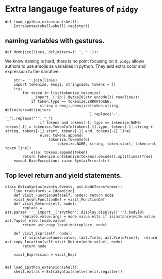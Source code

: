 # Extra langauge features of `pidgy`

    def load_ipython_extension(shell):
        ExtraSyntax(shell=shell).register()

<!--

    import IPython, typing as τ, mistune as markdown, IPython, importnb as _import_, textwrap, ast, doctest, typing, re
    import dataclasses, ast, pidgy
    with pidgy.pidgyLoader(lazy=True):
        try: from . import events
        except: import events

-->

## naming variables with gestures.

    def demojize(lines, delimiters=('_', '_')):

We know naming is hard, there is no point focusing on it. `pidgy` allows authors
to use emojis as variables in python. They add extra color and expression to the narrative.

        str = ''.join(lines)
        import tokenize, emoji, stringcase; tokens = []
        try:
            for token in list(tokenize.tokenize(
                __import__('io').BytesIO(str.encode()).readline)):
                if token.type == tokenize.ERRORTOKEN:
                    string = emoji.demojize(token.string, delimiters=delimiters
                                           ).replace('-', '_').replace("’", "_")
                    if tokens and tokens[-1].type == tokenize.NAME: tokens[-1] = tokenize.TokenInfo(tokens[-1].type, tokens[-1].string + string, tokens[-1].start, tokens[-1].end, tokens[-1].line)
                    else: tokens.append(
                        tokenize.TokenInfo(
                            tokenize.NAME, string, token.start, token.end, token.line))
                else: tokens.append(token)
            return tokenize.untokenize(tokens).decode().splitlines(True)
        except BaseException: raise SyntaxError(str)

## Top level return and yield statements.

    class ExtraSyntax(events.Events, ast.NodeTransformer):
        line_transforms = [demojize]
        def visit_FunctionDef(self, node): return node
        visit_AsyncFunctionDef = visit_FunctionDef
        def visit_Return(self, node):
            replace = ast.parse('''__import__('IPython').display.display()''').body[0]
            replace.value.args = node.value.elts if isinstance(node.value, ast.Tuple) else [node.value]
            return ast.copy_location(replace, node)

        def visit_Expr(self, node):
            if isinstance(node.value, (ast.Yield, ast.YieldFrom)):  return ast.copy_location(self.visit_Return(node.value), node)
            return node

        visit_Expression = visit_Expr


    def load_ipython_extension(shell):
        shell.extras = ExtraSyntax(shell=shell).register()

<!--

    def unload_ipython_extension(shell):
        shell.extras.unregister()

-->
